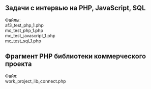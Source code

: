 ## Задачи с интервью на PHP, JavaScript, SQL
Файлы:  
af3_test_php_1.php  
mc_test_php_1.php  
mc_test_javascript_1.php  
mc_test_sql_1.php
 
## Фрагмент PHP библиотеки коммерческого проекта  
Файл:  
work_project_lib_connect.php  

